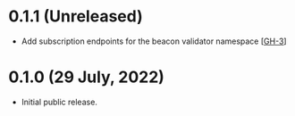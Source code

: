# 0.1.1 (Unreleased)

- Add subscription endpoints for the beacon validator namespace [[GH-3](https://github.com/umbracle/eth2-validator/issues/3)]

# 0.1.0 (29 July, 2022)

- Initial public release.
